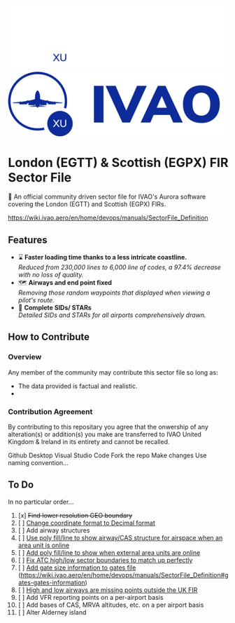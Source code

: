 ![GitHub Light](img/logo_white.svg#gh-dark-mode-only)
![GitHub Dark](img/logo_blue.svg#gh-light-mode-only)

# London (EGTT) & Scottish (EGPX) FIR Sector File
:wave: An official community driven sector file for IVAO's Aurora software covering the London (EGTT) and Scottish (EGPX) FIRs.

https://wiki.ivao.aero/en/home/devops/manuals/SectorFile_Definition

## Features
+ :hourglass: **Faster loading time thanks to a less intricate coastline.**  
*Reduced from 230,000 lines to 6,000 line of codes, a 97.4% decrease with no loss of quality.*
+ :world_map: **Airways and end point fixed**  
*Removing those random waypoints that displayed when viewing a pilot's route.*
+ :door: **Complete SIDs/ STARs**  
*Detailed SIDs and STARs for all airports comprehensively drawn.*

## How to Contribute
### Overview
Any member of the community may contribute this sector file so long as:
+ The data provided is factual and realistic.
+

### Contribution Agreement
By contributing to this repositary you agree that the onwership of any alteration(s) or addition(s) you make are transferred to IVAO United Kingdom & Ireland in its entirety and cannot be recalled.

Github Desktop
Visual Studio Code
Fork the repo
Make changes
Use naming convention...

## To Do
In no particular order...

1) [x] <strike>Find lower resolution GEO boundary</strike>
2) [ ] [Change coordinate format to Decimal format][i1]
3) [ ] Add airway structures
4) [ ] [Use poly fill/line to show airway/CAS structure for airspace when an area unit is online][i2]
5) [ ] [Add poly fill/line to show when external area units are online][i3]
6) [ ] [Fix ATC high/low sector boundaries to match up perfectly][i4]
7) [ ] [Add gate size information to gates file][i5] (https://wiki.ivao.aero/en/home/devops/manuals/SectorFile_Definition#gates-gates-information)
8) [ ] [High and low airways are missing points outside the UK FIR][i6]
9) [ ] Add VFR reporting points on a per-airport basis
10) [ ] Add bases of CAS, MRVA altitudes, etc. on a per airport basis
11) [ ] Alter Alderney island

[i1]: https://github.com/IVAO-XU/EG-Sector-File/issues/1
[i2]: https://github.com/IVAO-XU/EG-Sector-File/issues/2
[i3]: https://github.com/IVAO-XU/EG-Sector-File/issues/3
[i4]: https://github.com/IVAO-XU/EG-Sector-File/issues/4
[i5]: https://github.com/IVAO-XU/EG-Sector-File/issues/5
[i6]: https://github.com/IVAO-XU/EG-Sector-File/issues/6

